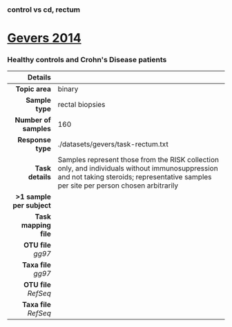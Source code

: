 ### control vs cd, rectum
# [Gevers 2014]( ../docs/gevers.html )
### Healthy controls and Crohn's Disease patients

| Details                   |                                                           |
| ------------------------: |-----------------------------------------------------------|
| **Topic area**                | binary                                                |
| **Sample type**               | rectal biopsies                                         |
| **Number of samples**         | 160                                         |
| **Response type**             | ./datasets/gevers/task-rectum.txt                                           |
| **Task details**              | Samples represent those from the RISK collection only, and individuals without immunosuppression and not taking steroids; representative samples per site per person chosen arbitrarily                                  |
| **>1 sample per subject**     |                                         |
| **Task mapping file**         | [](.)                                 |
| **OTU file** *gg97*           | [](.)                             |
| **Taxa file** *gg97*          | [](.)                          |
| **OTU file** *RefSeq*         | [](.)                    |
| **Taxa file** *RefSeq*        | [](.)                  |